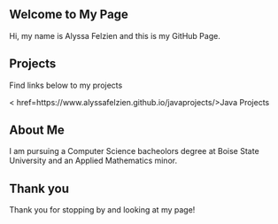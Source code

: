 <head>
  <title>Alyssa's Github</title>
  </head>


## Welcome to My Page

<p>Hi, my name is Alyssa Felzien and this is my GitHub Page.</p>






## Projects

<p>Find links below to my projects</p>
<p>< href=https://www.alyssafelzien.github.io/javaprojects/>Java Projects</p>



## About Me

I am pursuing a Computer Science bacheolors degree at Boise State University and an Applied Mathematics 
minor.   






## Thank you

Thank you for stopping by and looking at my page!

